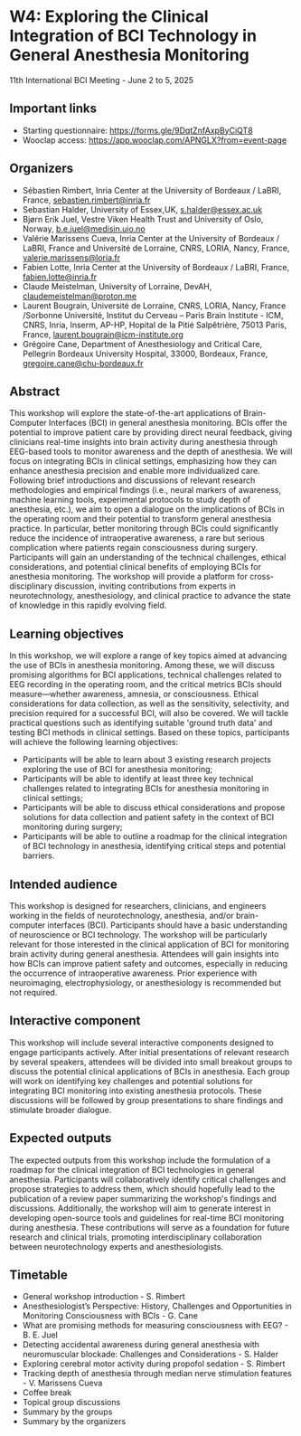 # W4: Exploring the Clinical Integration of BCI Technology in General Anesthesia Monitoring

11th International BCI Meeting - June 2 to 5, 2025

## Important links
- Starting questionnaire: https://forms.gle/9DqtZnfAxpByCiQT8
- Wooclap access: https://app.wooclap.com/APNGLX?from=event-page

## Organizers
- Sébastien Rimbert,  Inria Center at the University of Bordeaux / LaBRI, France, sebastien.rimbert@inria.fr 
- Sebastian Halder, University of Essex,UK, s.halder@essex.ac.uk
- Bjørn Erik Juel, Vestre Viken Health Trust and University of Oslo, Norway, b.e.juel@medisin.uio.no 
- Valérie Marissens Cueva,  Inria Center at the University of Bordeaux / LaBRI, France and Université de Lorraine, CNRS, LORIA, Nancy, France, valerie.marissens@loria.fr
- Fabien Lotte,  Inria Center at the University of Bordeaux / LaBRI, France, fabien.lotte@inria.fr
- Claude Meistelman,  University of Lorraine, DevAH, claudemeistelman@proton.me 
- Laurent Bougrain, Université de Lorraine, CNRS, LORIA, Nancy, France /Sorbonne Université, Institut du Cerveau – Paris Brain Institute - ICM, CNRS, Inria, Inserm, AP-HP, Hopital de la Pitié Salpêtrière, 75013 Paris, France, laurent.bougrain@icm-institute.org
- Grégoire Cane, Department of Anesthesiology and Critical Care, Pellegrin Bordeaux University Hospital, 33000, Bordeaux, France, gregoire.cane@chu-bordeaux.fr

## Abstract
This workshop will explore the state-of-the-art applications of Brain-Computer Interfaces (BCI) in general anesthesia monitoring. BCIs offer the potential to improve patient care by providing direct neural feedback, giving clinicians real-time insights into brain activity during anesthesia through EEG-based tools to monitor awareness and the depth of anesthesia. We will focus on integrating BCIs in clinical settings, emphasizing how they can enhance anesthesia precision and enable more individualized care. Following brief introductions and discussions of relevant research methodologies and empirical findings (i.e., neural markers of awareness, machine learning tools, experimental protocols to study depth of anesthesia, etc.), we aim to open a dialogue on the implications of BCIs in the operating room and their potential to transform general anesthesia practice. In particular, better monitoring through BCIs could significantly reduce the incidence of intraoperative awareness, a rare but serious complication where patients regain consciousness during surgery. Participants will gain an understanding of the technical challenges, ethical considerations, and potential clinical benefits of employing BCIs for anesthesia monitoring. The workshop will provide a platform for cross-disciplinary discussion, inviting contributions from experts in neurotechnology, anesthesiology, and clinical practice to advance the state of knowledge in this rapidly evolving field.

## Learning objectives
In this workshop, we will explore a range of key topics aimed at advancing the use of BCIs in anesthesia monitoring. Among these, we will discuss promising algorithms for BCI applications, technical challenges related to EEG recording in the operating room, and the critical metrics BCIs should measure—whether awareness, amnesia, or consciousness. Ethical considerations for data collection, as well as the sensitivity, selectivity, and precision required for a successful BCI, will also be covered. We will tackle practical questions such as identifying suitable 'ground truth data' and testing BCI methods in clinical settings. Based on these topics, participants will achieve the following learning objectives:
- Participants will be able to learn about 3 existing research projects exploring the use of BCI for anesthesia monitoring;
- Participants will be able to identify at least three key technical challenges related to integrating BCIs for anesthesia monitoring in clinical settings;
- Participants will be able to discuss ethical considerations and propose solutions for data collection and patient safety in the context of BCI monitoring during surgery;
- Participants will be able to outline a roadmap for the clinical integration of BCI technology in anesthesia, identifying critical steps and potential barriers.

## Intended audience
This workshop is designed for researchers, clinicians, and engineers working in the fields of neurotechnology, anesthesia, and/or brain-computer interfaces (BCI). Participants should have a basic understanding of neuroscience or BCI technology. The workshop will be particularly relevant for those interested in the clinical application of BCI for monitoring brain activity during general anesthesia. Attendees will gain insights into how BCIs can improve patient safety and outcomes, especially in reducing the occurrence of intraoperative awareness. Prior experience with neuroimaging, electrophysiology, or anesthesiology is recommended but not required.

## Interactive component
This workshop will include several interactive components designed to engage participants actively. After initial presentations of relevant research by several speakers, attendees will be divided into small breakout groups to discuss the potential clinical applications of BCIs in anesthesia. Each group will work on identifying key challenges and potential solutions for integrating BCI monitoring into existing anesthesia protocols. These discussions will be followed by group presentations to share findings and stimulate broader dialogue.

## Expected outputs
The expected outputs from this workshop include the formulation of a roadmap for the clinical integration of BCI technologies in general anesthesia. Participants will collaboratively identify critical challenges and propose strategies to address them, which should hopefully lead to the publication of a review paper summarizing the workshop's findings and discussions. Additionally, the workshop will aim to generate interest in developing open-source tools and guidelines for real-time BCI monitoring during anesthesia. These contributions will serve as a foundation for future research and clinical trials, promoting interdisciplinary collaboration between neurotechnology experts and anesthesiologists.

## Timetable
- General workshop introduction - S. Rimbert
- Anesthesiologist’s Perspective: History, Challenges and Opportunities in Monitoring Consciousness with BCIs - G. Cane
- What are promising methods for measuring consciousness with EEG? - B. E. Juel
- Detecting accidental awareness during general anesthesia with neuromuscular blockade: Challenges and Considerations - S. Halder
- Exploring cerebral motor activity during propofol sedation - S. Rimbert
- Tracking depth of anesthesia through median nerve stimulation features - V. Marissens Cueva
- Coffee break
- Topical group discussions
- Summary by the groups
- Summary by the organizers


